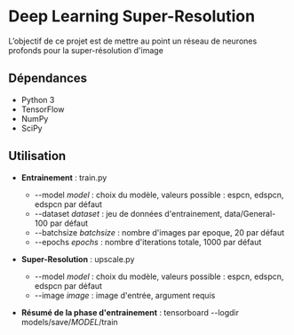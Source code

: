 # Deep Learning Super-Resolution
L’objectif de ce projet est de mettre au point un réseau de neurones profonds pour la super-résolution d'image

## Dépendances
* Python 3
* TensorFlow
* NumPy
* SciPy

## Utilisation

* **Entrainement** : train.py
  * --model *model* : choix du modèle, valeurs possible : espcn, edspcn, edspcn par défaut
  * --dataset *dataset* : jeu de données d'entrainement, data/General-100 par défaut
  * --batchsize *batchsize* : nombre d'images par epoque, 20 par défaut
  * --epochs *epochs* : nombre d'iterations totale, 1000 par défaut

* **Super-Resolution** : upscale.py
  * --model *model* : choix du modèle, valeurs possible : espcn, edspcn, edspcn par défaut
  * --image *image* : image d'entrée, argument requis
    
* **Résumé de la phase d'entrainement** : tensorboard --logdir models/save/*MODEL*/train
